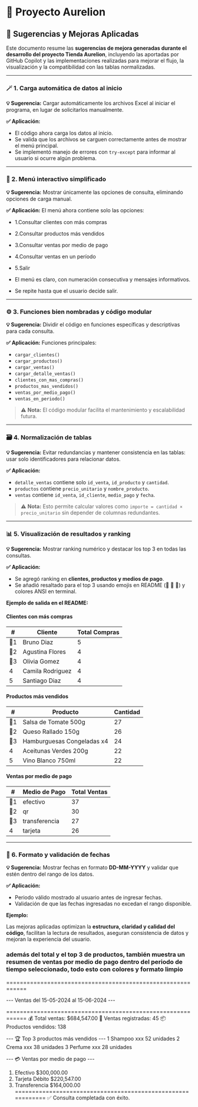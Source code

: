 # 🧠 Proyecto Aurelion

## 📝 Sugerencias y Mejoras Aplicadas

Este documento resume las **sugerencias de mejora generadas durante el desarrollo del proyecto Tienda Aurelion**, incluyendo las aportadas por GitHub Copilot y las implementaciones realizadas para mejorar el flujo, la visualización y la compatibilidad con las tablas normalizadas.

---

### 🪄 1. Carga automática de datos al inicio

**💡 Sugerencia:**
Cargar automáticamente los archivos Excel al iniciar el programa, en lugar de solicitarlos manualmente.

**✅ Aplicación:**

* El código ahora carga los datos al inicio.
* Se valida que los archivos se carguen correctamente antes de mostrar el menú principal.
* Se implementó manejo de errores con `try-except` para informar al usuario si ocurre algún problema.

---

### 🧭 2. Menú interactivo simplificado

**💡 Sugerencia:**
Mostrar únicamente las opciones de consulta, eliminando opciones de carga manual.

**✅ Aplicación:**
El menú ahora contiene solo las opciones:

* 1.Consultar clientes con más compras

* 2.Consultar productos más vendidos

* 3.Consultar ventas por medio de pago

* 4.Consultar ventas en un período

* 5.Salir

* El menú es claro, con numeración consecutiva y mensajes informativos.

* Se repite hasta que el usuario decide salir.

---

### ⚙️ 3. Funciones bien nombradas y código modular

**💡 Sugerencia:**
Dividir el código en funciones específicas y descriptivas para cada consulta.

**✅ Aplicación:**
Funciones principales:

* `cargar_clientes()`
* `cargar_productos()`
* `cargar_ventas()`
* `cargar_detalle_ventas()`
* `clientes_con_mas_compras()`
* `productos_mas_vendidos()`
* `ventas_por_medio_pago()`
* `ventas_en_periodo()`

> ⚠️ **Nota:** El código modular facilita el mantenimiento y escalabilidad futura.

---

### 🗃️ 4. Normalización de tablas

**💡 Sugerencia:**
Evitar redundancias y mantener consistencia en las tablas: usar solo identificadores para relacionar datos.

**✅ Aplicación:**

* `detalle_ventas` contiene solo `id_venta`, `id_producto` y `cantidad`.
* `productos` contiene `precio_unitario` y `nombre_producto`.
* `ventas` contiene `id_venta`, `id_cliente`, `medio_pago` y `fecha`.

> ⚠️ **Nota:** Esto permite calcular valores como `importe = cantidad × precio_unitario` sin depender de columnas redundantes.

---

### 📊 5. Visualización de resultados y ranking

**💡 Sugerencia:**
Mostrar ranking numérico y destacar los top 3 en todas las consultas.

**✅ Aplicación:**

* Se agregó ranking en **clientes, productos y medios de pago**.
* Se añadió resaltado para el top 3 usando emojis en README (🥇 🥈 🥉) y colores ANSI en terminal.

**Ejemplo de salida en el README:**

#### Clientes con más compras

| #   | Cliente          | Total Compras  |
| --- | ---------------- | -------------  |
| 🥇1 | Bruno Diaz       | 5             |
| 🥈2 | Agustina Flores  | 4             |
| 🥉3 | Olivia Gomez     | 4             |
| 4   | Camila Rodriguez | 4              |
| 5   | Santiago Diaz    | 4              |

#### Productos más vendidos

| #   | Producto                   | Cantidad |
| --- | -------------------------- | -------- |
| 🥇1 | Salsa de Tomate 500g       | 27       |
| 🥈2 | Queso Rallado 150g         | 26       |
| 🥉3 | Hamburguesas Congeladas x4 | 24       |
| 4   | Aceitunas Verdes 200g      | 22       |
| 5   | Vino Blanco 750ml          | 22       |

#### Ventas por medio de pago

| #   | Medio de Pago | Total Ventas |
| --- | ------------- | ------------ |
| 🥇1 | efectivo      | 37           |
| 🥈2 | qr            | 30           |
| 🥉3 | transferencia | 27           |
| 4   | tarjeta       | 26           |

---

### 📅 6. Formato y validación de fechas

**💡 Sugerencia:**
Mostrar fechas en formato **DD-MM-YYYY** y validar que estén dentro del rango de los datos.

**✅ Aplicación:**

* Periodo válido mostrado al usuario antes de ingresar fechas.
* Validación de que las fechas ingresadas no excedan el rango disponible.

**Ejemplo:**

Las mejoras aplicadas optimizan la **estructura, claridad y calidad del código**, facilitan la lectura de resultados, aseguran consistencia de datos y mejoran la experiencia del usuario.

### además del total y el top 3 de productos, también muestra un resumen de ventas por medio de pago dentro del periodo de tiempo seleccionado, todo esto con colores y formato limpio

============================================================

--- Ventas del 15-05-2024 al 15-06-2024 ---

============================================================
💰 Total ventas: $684,547.00
🧾 Ventas registradas: 45
📦 Productos vendidos: 138

--- 🏆 Top 3 productos más vendidos ---
1 Shampoo xxx               52 unidades
2 Crema xxx                    38 unidades
3 Perfume xxx                  28 unidades

--- 💳 Ventas por medio de pago ---

1. Efectivo             $300,000.00
2. Tarjeta Débito       $220,547.00
3. Transferencia        $164,000.00
============================================================
✅ Consulta completada con éxito.
